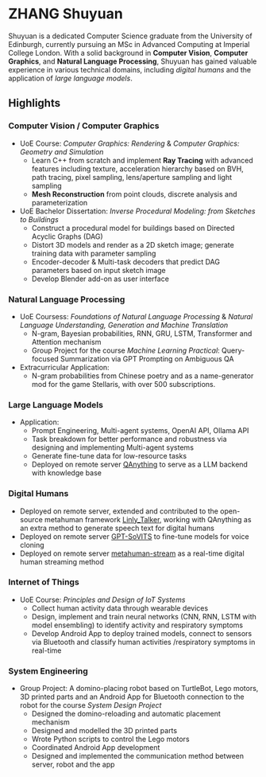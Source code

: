 # ZHANG Shuyuan
Shuyuan is a dedicated Computer Science graduate from the University of Edinburgh, currently pursuing an MSc in Advanced Computing at Imperial College London. With a solid background in **Computer Vision**, **Computer Graphics**, and **Natural Language Processing**, Shuyuan has gained valuable experience in various technical domains, including *digital humans* and the application of *large language models*.

## Highlights
### Computer Vision / Computer Graphics
- UoE Course: *Computer Graphics: Rendering* & *Computer Graphics: Geometry and Simulation*
    - Learn C++ from scratch and implement **Ray Tracing** with advanced features including texture, acceleration hierarchy based on BVH, path tracing, pixel sampling, lens/aperture sampling and light sampling
    - **Mesh Reconstruction** from point clouds, discrete analysis and parameterization
- UoE Bachelor Dissertation: *Inverse Procedural Modeling: from Sketches to Buildings*
    - Construct a procedural model for buildings based on Directed Acyclic Graphs (DAG)
    - Distort 3D models and render as a 2D sketch image; generate training data with parameter sampling
    - Encoder-decoder & Multi-task decoders that predict DAG parameters based on input sketch image
    - Develop Blender add-on as user interface

### Natural Language Processing
- UoE Coursess: *Foundations of Natural Language Processing* & *Natural Language Understanding, Generation and Machine Translation*
    - N-gram, Bayesian probabilities, RNN, GRU, LSTM, Transformer and Attention mechanism
    - Group Project for the course *Machine Learning Practical*: Query-focused Summarization via GPT Prompting on Ambiguous QA
- Extracurricular Application: 
    - N-gram probabilities from Chinese poetry and as a name-generator mod for the game Stellaris, with over 500 subscriptions. 

### Large Language Models
- Application: 
    - Prompt Engineering, Multi-agent systems, OpenAI API, Ollama API
    - Task breakdown for better performance and robustness via designing and implementing Multi-agent systems
    - Generate fine-tune data for low-resource tasks
    - Deployed on remote server [QAnything](https://github.com/netease-youdao/QAnything) to serve as a LLM backend with knowledge base

### Digital Humans
- Deployed on remote server, extended and contributed to the open-source metahuman framework [Linly_Talker](https://github.com/Kedreamix/Linly-Talker), working with QAnything as an extra method to generate speech text for digital humans
- Deployed on remote server [GPT-SoVITS](https://github.com/RVC-Boss/GPT-SoVITS) to fine-tune models for voice cloning
- Deployed on remote server [metahuman-stream](https://github.com/lipku/metahuman-stream) as a real-time digital human streaming method

### Internet of Things
- UoE Course: *Principles and Design of IoT Systems*
    - Collect human activity data through wearable devices
    - Design, implement and train neural networks (CNN, RNN, LSTM with model ensembling) to identify activity and respiratory symptoms
    - Develop Android App to deploy trained models, connect to sensors via Bluetooth and classify human activities /respiratory symptoms in real-time

### System Engineering
- Group Project: A domino-placing robot based on TurtleBot, Lego motors, 3D printed parts and an Android App for Bluetooth connection to the robot for the course *System Design Project*
    - Designed the domino-reloading and automatic placement mechanism
    - Designed and modelled the 3D printed parts
    - Wrote Python scripts to control the Lego motors
    - Coordinated Android App development
    - Designed and implemented the communication method between server, robot and the app

